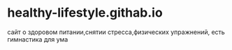 # healthy-lifestyle.githab.io
сайт о здоровом питании,снятии стресса,физических упражнений, есть гимнастика для ума
